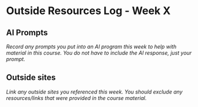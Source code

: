 # Outside Resources Log - Week X

## AI Prompts
_Record any prompts you put into an AI program this week to help with material in this course. You do not have to include the AI response, just your prompt._

## Outside sites
_Link any outside sites you referenced this week. You should exclude any resources/links that were provided in the course material._